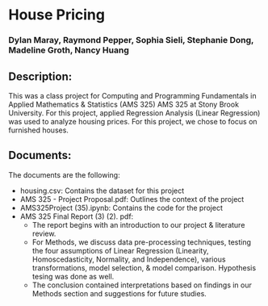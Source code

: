 # House Pricing
### Dylan Maray, Raymond Pepper, Sophia Sieli, Stephanie Dong, Madeline Groth, Nancy Huang

## Description: 
This was a class project for Computing and Programming Fundamentals in Applied Mathematics & Statistics (AMS 325) 
AMS 325 at Stony Brook University. For this project, applied Regression Analysis (Linear Regression) was used to analyze housing prices. For this project, we chose to focus on furnished houses. 

## Documents: 
The documents are the following: 
  * housing.csv: Contains the dataset for this project
  * AMS 325 - Project Proposal.pdf: Outlines the context of the project
  * AMS325Project (35).ipynb: Contains the code for the project
  * AMS 325 Final Report (3) (2). pdf:
    - The report begins with an introduction to our project & literature review.
    - For Methods, we discuss data pre-processing techniques, testing the four assumptions of Linear Regression (Linearity,        Homoscedasticity, Normality, and Independence), various transformations, model selection, & model comparison.         Hypothesis tesing was done as well. 
    - The conclusion contained interpretations based on findings in our Methods section and suggestions for future studies. 
  
  
